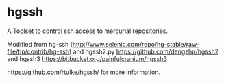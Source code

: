 hgssh
=====

A Toolset to control ssh access to mercurial repositories.

Modified from hg-ssh (http://www.selenic.com/repo/hg-stable/raw-file/tip/contrib/hg-ssh) and hgssh2.py https://github.com/dengzhp/hgssh2 and hgssh3 https://bitbucket.org/painfulcranium/hgssh3

https://github.com/rtulke/hgssh/ for more information.
